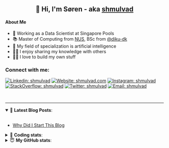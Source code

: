 <h2 align="center">
	👋 Hi, I'm Søren - aka <a href="https://shmulvad.com">shmulvad</a>
</h2>

#### About Me
- 🤖 Working as a Data Scientist at Singapore Pools
- 📚 Master of Computing from [NUS], BSc from [@diku-dk]
- 🧠 My field of specialization is artificial intelligence
- 👨‍🏫 I enjoy sharing my knowledge with others
- 👨‍💻 I love to build my own stuff

### Connect with me:

[![Linkedin: shmulvad](https://img.shields.io/badge/shmulvad-blue?style=flat&logo=Linkedin&logoColor=white)][linkedin]
[![Website: shmulvad.com](https://img.shields.io/badge/shmulvad.com-47CCCC?&style=flat&logo=Google-Chrome&logoColor=white)][website]
[![Instagram: shmulvad](https://img.shields.io/badge/-@shmulvad-purple?style=flat&logo=Instagram&logoColor=white)][instagram]
[![StackOverflow: shmulvad](https://img.shields.io/badge/shmulvad-FE7A16?style=flat&logo=stack-overflow&logoColor=white)][stackOverflow]
[![Twitter: shmulvad](https://img.shields.io/badge/@shmulvad-1ca0f1?style=flat&logo=twitter&logoColor=white)][twitter]
[![Email: shmulvad](https://img.shields.io/badge/shmulvad-D14836?style=flat&logo=gmail&logoColor=white)][mail]

<br />

---

<details open>
 <summary>📕 <b>Latest Blog Posts</b>: </summary>

<br>

<!-- BLOG-POST-LIST:START -->
- [Why Did I Start This Blog](https://shmulvad.com/blog/why-did-start-this-blog)
<!-- BLOG-POST-LIST:END -->

</details>

<!-- --- -->

<details>
 <summary>🤖 <b>Coding stats</b>: </summary>

<br>

NOTE: Doesn't track coding at work or work done in environments such as Jupyter Notebooks.

<!--START_SECTION:waka-->
![Code Time](http://img.shields.io/badge/Code%20Time-2%2C709%20hrs%201%20min-blue)

**I'm a Night 🦉** 

```text
🌞 Morning                502 commits         ██░░░░░░░░░░░░░░░░░░░░░░░   08.38 % 
🌆 Daytime                1618 commits        ███████░░░░░░░░░░░░░░░░░░   27.01 % 
🌃 Evening                2402 commits        ██████████░░░░░░░░░░░░░░░   40.09 % 
🌙 Night                  1469 commits        ██████░░░░░░░░░░░░░░░░░░░   24.52 % 
```


📊 **This Week I Spent My Time On** 

```text
💬 Programming Languages: 
TypeScript               8 hrs 7 mins        ███████████░░░░░░░░░░░░░░   42.74 % 
Other                    4 hrs 29 mins       ██████░░░░░░░░░░░░░░░░░░░   23.60 % 
Python                   4 hrs 21 mins       ██████░░░░░░░░░░░░░░░░░░░   22.86 % 
JSON                     1 hr 4 mins         █░░░░░░░░░░░░░░░░░░░░░░░░   05.69 % 
CSV                      17 mins             ░░░░░░░░░░░░░░░░░░░░░░░░░   01.54 % 

🔥 Editors: 
VS Code                  14 hrs 16 mins      ███████████████████░░░░░░   75.05 % 
Zsh                      4 hrs 29 mins       ██████░░░░░░░░░░░░░░░░░░░   23.57 % 
Sublime Text             15 mins             ░░░░░░░░░░░░░░░░░░░░░░░░░   01.38 % 

🐱‍💻 Projects: 
km24-core                18 hrs 33 mins      ████████████████████████░   97.52 % 
Terminal                 10 mins             ░░░░░░░░░░░░░░░░░░░░░░░░░   00.94 % 
Unknown Project          8 mins              ░░░░░░░░░░░░░░░░░░░░░░░░░   00.75 % 
.zshrc-config            8 mins              ░░░░░░░░░░░░░░░░░░░░░░░░░   00.72 % 
hit-locator              0 secs              ░░░░░░░░░░░░░░░░░░░░░░░░░   00.07 % 
```


 Last Updated on 17/08/2024 18:43:40 UTC
<!--END_SECTION:waka-->

</details>

<!-- --- -->

<details>
 <summary>😇 <b>My GitHub stats</b>: </summary>

<br>

<img align="left" alt="shmulvad's Github Stats" src="https://github-readme-stats.vercel.app/api?username=shmulvad&show_icons=true&hide_border=true" />

</details>



[website]: https://shmulvad.com
[twitter]: https://twitter.com/shmulvad
[linkedin]: https://linkedin.com/in/shmulvad
[instagram]: https://instagram.com/shmulvad
[stackOverflow]: https://stackoverflow.com/users/9248793/shmulvad
[mail]: mailto:shmulvad@gmail.com
[@diku-dk]: https://github.com/diku-dk
[github]: https://github.com/shmulvad
[NUS]: https://www.nus.edu.sg